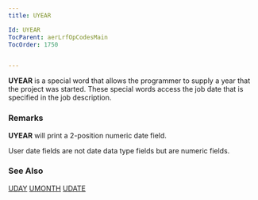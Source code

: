 ```yaml
---
title: UYEAR

Id: UYEAR
TocParent: aerLrfOpCodesMain
TocOrder: 1750


---
```


**UYEAR** is a special word that allows the programmer to supply a year that the project was started. These special words access the job date that is specified in the job description. 

### Remarks
**UYEAR** will print a 2-position numeric date field. 

User date fields are not date data type fields but are numeric fields. 

### See Also
[UDAY](UDAY.html)
[UMONTH](UMONTH.html)
[UDATE](UDATE.html) 
